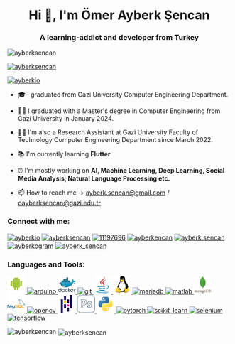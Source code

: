 <!---
ayberksencan/ayberksencan is a ✨ special ✨ repository because its `README.md` (this file) appears on your GitHub profile.
You can click the Preview link to take a look at your changes.
--->
<h1 align="center">Hi 👋, I'm Ömer Ayberk Şencan</h1>
<h3 align="center">A learning-addict and developer from Turkey</h3>

<p align="left"> <img src="https://komarev.com/ghpvc/?username=ayberksencan&label=Profile%20views&color=0e75b6&style=flat" alt="ayberksencan" /> </p>

<p align="left"> <a href="[https://github.com/ryo-ma/github-profile-trophy](https://github-profile-trophy.vercel.app/?username=ryo-ma&row=2&column=3)"><img src="https://github-profile-trophy.vercel.app/?username=ayberksencan" alt="ayberksencan" /></a> </p>

<p align="left"> <a href="https://twitter.com/ayberkio" target="blank"><img src="https://img.shields.io/twitter/follow/ayberkio?logo=twitter&style=for-the-badge" alt="ayberkio" /></a> </p>

- 🎓 I graduated from Gazi University Computer Engineering Department.

- 👨‍🎓 I graduated with a Master's degree in Computer Engineering from Gazi University in January 2024.

- 👨‍🏫 I'm also a Research Assistant at Gazi University Faculty of Technology Computer Engineering Department since March 2022.

- 📚 I'm currently learning **Flutter**

- ⏰ I'm mostly working on **AI, Machine Learning, Deep Learning, Social Media Analysis, Natural Language Processing etc.**

- 📫 How to reach me -> ayberk.sencan@gmail.com / oayberksencan@gazi.edu.tr



<h3 align="left">Connect with me:</h3>
<p align="left">
<a href="https://twitter.com/ayberkio" target="blank"><img align="center" src="https://raw.githubusercontent.com/rahuldkjain/github-profile-readme-generator/master/src/images/icons/Social/twitter.svg" alt="ayberkio" height="30" width="40" /></a>
<a href="https://linkedin.com/in/ayberksencan" target="blank"><img align="center" src="https://raw.githubusercontent.com/rahuldkjain/github-profile-readme-generator/master/src/images/icons/Social/linked-in-alt.svg" alt="ayberksencan" height="30" width="40" /></a>
<a href="https://stackoverflow.com/users/11197696" target="blank"><img align="center" src="https://raw.githubusercontent.com/rahuldkjain/github-profile-readme-generator/master/src/images/icons/Social/stack-overflow.svg" alt="11197696" height="30" width="40" /></a>
<a href="https://kaggle.com/ayberkencan" target="blank"><img align="center" src="https://raw.githubusercontent.com/rahuldkjain/github-profile-readme-generator/master/src/images/icons/Social/kaggle.svg" alt="ayberkencan" height="30" width="40" /></a>
<a href="https://fb.com/ayberk.sencan" target="blank"><img align="center" src="https://raw.githubusercontent.com/rahuldkjain/github-profile-readme-generator/master/src/images/icons/Social/facebook.svg" alt="ayberk.sencan" height="30" width="40" /></a>
<a href="https://instagram.com/ayberkogram" target="blank"><img align="center" src="https://raw.githubusercontent.com/rahuldkjain/github-profile-readme-generator/master/src/images/icons/Social/instagram.svg" alt="ayberkogram" height="30" width="40" /></a>
<a href="https://www.hackerrank.com/ayberk_sencan" target="blank"><img align="center" src="https://raw.githubusercontent.com/rahuldkjain/github-profile-readme-generator/master/src/images/icons/Social/hackerrank.svg" alt="ayberk_sencan" height="30" width="40" /></a>
</p>

<h3 align="left">Languages and Tools:</h3>
<p align="left"> <a href="https://developer.android.com" target="_blank" rel="noreferrer"> <img src="https://raw.githubusercontent.com/devicons/devicon/master/icons/android/android-original-wordmark.svg" alt="android" width="40" height="40"/> </a> <a href="https://www.arduino.cc/" target="_blank" rel="noreferrer"> <img src="https://cdn.worldvectorlogo.com/logos/arduino-1.svg" alt="arduino" width="40" height="40"/> </a> <a href="https://www.docker.com/" target="_blank" rel="noreferrer"> <img src="https://raw.githubusercontent.com/devicons/devicon/master/icons/docker/docker-original-wordmark.svg" alt="docker" width="40" height="40"/> </a> <a href="https://git-scm.com/" target="_blank" rel="noreferrer"> <img src="https://www.vectorlogo.zone/logos/git-scm/git-scm-icon.svg" alt="git" width="40" height="40"/> </a> <a href="https://www.java.com" target="_blank" rel="noreferrer"> <img src="https://raw.githubusercontent.com/devicons/devicon/master/icons/java/java-original.svg" alt="java" width="40" height="40"/> </a> <a href="https://www.linux.org/" target="_blank" rel="noreferrer"> <img src="https://raw.githubusercontent.com/devicons/devicon/master/icons/linux/linux-original.svg" alt="linux" width="40" height="40"/> </a> <a href="https://mariadb.org/" target="_blank" rel="noreferrer"> <img src="https://www.vectorlogo.zone/logos/mariadb/mariadb-icon.svg" alt="mariadb" width="40" height="40"/> </a> <a href="https://www.mathworks.com/" target="_blank" rel="noreferrer"> <img src="https://upload.wikimedia.org/wikipedia/commons/2/21/Matlab_Logo.png" alt="matlab" width="40" height="40"/> </a> <a href="https://www.mongodb.com/" target="_blank" rel="noreferrer"> <img src="https://raw.githubusercontent.com/devicons/devicon/master/icons/mongodb/mongodb-original-wordmark.svg" alt="mongodb" width="40" height="40"/> </a> <a href="https://www.mysql.com/" target="_blank" rel="noreferrer"> <img src="https://raw.githubusercontent.com/devicons/devicon/master/icons/mysql/mysql-original-wordmark.svg" alt="mysql" width="40" height="40"/> </a> <a href="https://opencv.org/" target="_blank" rel="noreferrer"> <img src="https://www.vectorlogo.zone/logos/opencv/opencv-icon.svg" alt="opencv" width="40" height="40"/> </a> <a href="https://pandas.pydata.org/" target="_blank" rel="noreferrer"> <img src="https://raw.githubusercontent.com/devicons/devicon/2ae2a900d2f041da66e950e4d48052658d850630/icons/pandas/pandas-original.svg" alt="pandas" width="40" height="40"/> </a> <a href="https://www.photoshop.com/en" target="_blank" rel="noreferrer"> <img src="https://raw.githubusercontent.com/devicons/devicon/master/icons/photoshop/photoshop-line.svg" alt="photoshop" width="40" height="40"/> </a> <a href="https://www.python.org" target="_blank" rel="noreferrer"> <img src="https://raw.githubusercontent.com/devicons/devicon/master/icons/python/python-original.svg" alt="python" width="40" height="40"/> </a> <a href="https://pytorch.org/" target="_blank" rel="noreferrer"> <img src="https://www.vectorlogo.zone/logos/pytorch/pytorch-icon.svg" alt="pytorch" width="40" height="40"/> </a> <a href="https://scikit-learn.org/" target="_blank" rel="noreferrer"> <img src="https://upload.wikimedia.org/wikipedia/commons/0/05/Scikit_learn_logo_small.svg" alt="scikit_learn" width="40" height="40"/> </a> <a href="https://www.selenium.dev" target="_blank" rel="noreferrer"> <img src="https://raw.githubusercontent.com/detain/svg-logos/780f25886640cef088af994181646db2f6b1a3f8/svg/selenium-logo.svg" alt="selenium" width="40" height="40"/> </a> <a href="https://www.tensorflow.org" target="_blank" rel="noreferrer"> <img src="https://www.vectorlogo.zone/logos/tensorflow/tensorflow-icon.svg" alt="tensorflow" width="40" height="40"/> </a> </p>

<p><img align="left" src="https://github-readme-stats.vercel.app/api/top-langs?username=ayberksencan&show_icons=true&locale=en&layout=compact" alt="ayberksencan" /></p>

<p>&nbsp;<img align="center" src="https://github-readme-stats.vercel.app/api?username=ayberksencan&show_icons=true&locale=en" alt="ayberksencan" /></p>
